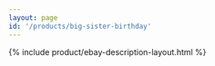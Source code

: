 ```yaml
---
layout: page
id: '/products/big-sister-birthday'
---
```


{% include product/ebay-description-layout.html %}






